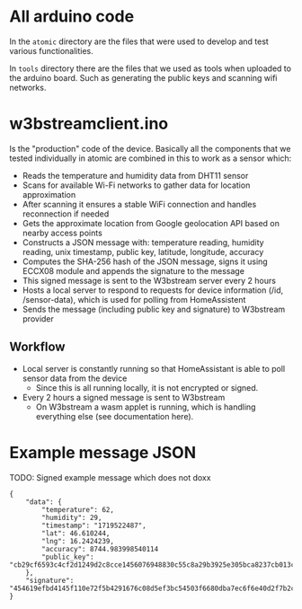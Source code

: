 # All arduino code
In the `atomic` directory are the files that were used to develop and test various functionalities.

In `tools` directory there are the files that we used as tools when uploaded to the arduino board. Such as generating the public keys and scanning wifi networks.

# w3bstreamclient.ino
Is the "production" code of the device. Basically all the components that we tested individually in atomic are combined in this to work as a sensor which:
- Reads the temperature and humidity data from DHT11 sensor
- Scans for available Wi-Fi networks to gather data for location approximation
- After scanning it ensures a stable WiFi connection and handles reconnection if needed
- Gets the approximate location from Google geolocation API based on nearby access points
- Constructs a JSON message with: temperature reading, humidity reading, unix timestamp, public key, latitude, longitude, accuracy
- Computes the SHA-256 hash of the JSON message, signs it using ECCX08 module and appends the signature to the message
- This signed message is sent to the W3bstream server every 2 hours
- Hosts a local server to respond to requests for device information (/id, /sensor-data), which is used for polling from HomeAssistent
- Sends the message (including public key and signature) to W3bstream provider

## Workflow
- Local server is constantly running so that HomeAssistant is able to poll sensor data from the device
    -   Since this is all running locally, it is not encrypted or signed.
- Every 2 hours a signed message is sent to W3bstream
    -   On W3bstream a wasm applet is running, which is handling everything else (see documentation here).

# Example message JSON
TODO: Signed example message which does not doxx

```
{
    "data": {
        "temperature": 62,
        "humidity": 29,
        "timestamp": "1719522487",
        "lat": 46.610244,
        "lng": 16.2424239,
        "accuracy": 8744.983998540114
        "public_key": "cb29cf6593c4cf2d1249d2c8cce1456076948830c55c8a29b3925e305bca8237cb013ccb972b9017909a459a3fe65455fa95ee3cea7c6f62a5b77bb1626bacf2"
    },
    "signature": "454619efbd4145f110e72f5b4291676c08d5ef3bc54503f6680dba7ec6f6e40d2f7b2c16b9cc42ac510cf94d4b8c1c38f2321f732ca05991e79203439cd429c0"
}
```